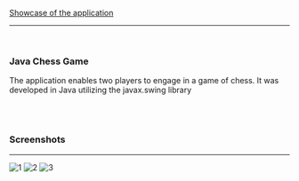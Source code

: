 [Showcase of the application](https://youtu.be/9VaFCEix3Mw)

---

<br>

### Java Chess Game

The application enables two players to engage in a game of chess. It was developed in Java utilizing the javax.swing library

<br>
<br>

### Screenshots
---
![1](https://github.com/AleksanderBanasiak/ChessApp/assets/147528750/b9e41f5f-9519-46f2-860d-3ef71432fa56)
![2](https://github.com/AleksanderBanasiak/ChessApp/assets/147528750/97451f83-81c4-405d-9a99-278dde14aee1)
![3](https://github.com/AleksanderBanasiak/ChessApp/assets/147528750/2668ece7-d747-4a32-99a8-a84ea75afb97)
